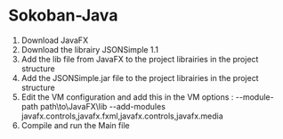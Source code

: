 # Sokoban-Java

1. Download JavaFX
2. Download the librairy JSONSimple 1.1
3. Add the lib file from JavaFX to the project librairies in the project structure
4. Add the JSONSimple.jar file to the project librairies in the project structure
5. Edit the VM configuration and add this in the VM options : --module-path path\to\JavaFX\lib --add-modules javafx.controls,javafx.fxml,javafx.controls,javafx.media
6. Compile and run the Main file
